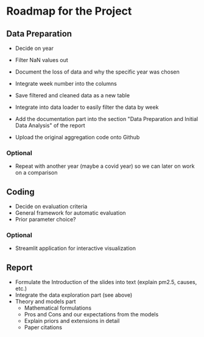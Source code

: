 # Roadmap for the Project

## Data Preparation
- Decide on year
- Filter NaN values out
- Document the loss of data and why the specific year was chosen 
- Integrate week number into the columns
- Save filtered and cleaned data as a new table

- Integrate into data loader to easily filter the data by week
- Add the documentation part into the section "Data Preparation
    and Initial Data Analysis" of the report
- Upload the original aggregation code onto Github

### Optional
- Repeat with another year (maybe a covid year) so we can later on work on a comparison


## Coding
- Decide on evaluation criteria
- General framework for automatic evaluation
- Prior parameter choice?

### Optional
- Streamlit application for interactive visualization

## Report
- Formulate the Introduction of the slides into text (explain pm2.5, causes, etc.)
- Integrate the data exploration part (see above)
- Theory and models part
    - Mathematical formulations
    - Pros and Cons and our expectations from the models
    - Explain priors and extensions in detail
    - Paper citations